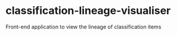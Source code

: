 # classification-lineage-visualiser
Front-end application to view the lineage of classification items
